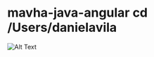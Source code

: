# mavha-java-angular cd /Users/danielavila

![Alt Text](https://media.giphy.com/media/29I1bYitdaXvLn6dqv/giphy.gif)



